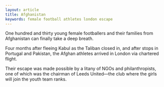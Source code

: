 ```yaml
---
layout: article
title: Afghanistan
keywords: female football athletes london escape
---
```


One hundred and thirty young female footballers and their families from Afghanistan can finally take a deep breath.

Four months after fleeing Kabul as the Taliban closed in, and after stops in Portugal and Pakistan, the Afghan athletes arrived in London via chartered flight.

Their escape was made possible by a litany of NGOs and philanthropists, one of which was the chairman of Leeds United––the club where the girls will join the youth team ranks.
